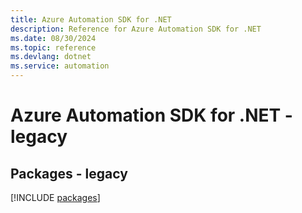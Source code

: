 ```yaml
---
title: Azure Automation SDK for .NET
description: Reference for Azure Automation SDK for .NET
ms.date: 08/30/2024
ms.topic: reference
ms.devlang: dotnet
ms.service: automation
---
```

# Azure Automation SDK for .NET - legacy
## Packages - legacy
[!INCLUDE [packages](automation-index.md)]
